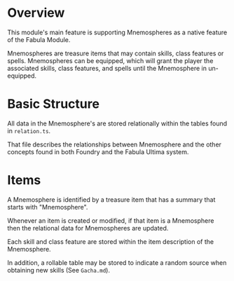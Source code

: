 # Overview

This module's main feature is supporting Mnemospheres as a native feature of the Fabula Module.

Mnemospheres are treasure items that may contain skills, class features or spells.
Mnemospheres can be equipped, which will grant the player the associated skills, class features, and spells until the Mnemosphere in un-equipped.

# Basic Structure

All data in the Mnemosphere's are stored relationally within the tables found in `relation.ts`.

That file describes the relationships between Mnemosphere and the other concepts found in both Foundry and the Fabula Ultima system.

# Items

A Mnemosphere is identified by a treasure item that has a summary that starts with "Mnemosphere".

Whenever an item is created or modified, if that item is a Mnemosphere then the relational data for Mnemospheres are updated.

Each skill and class feature are stored within the item description of the Mnemosphere.

In addition, a rollable table may be stored to indicate a random source when obtaining new skills (See `Gacha.md`).